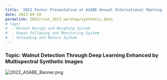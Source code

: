 ```yaml
---
title: '2023 Poster Presentation at ASABE Annual International Meeting'
date: 2023-09-19
permalink: 2023/iros_2023_worshop/synthetic_data
# tags:
#  - Basket Design and Weighing System
#  - Human Following and Monitoring System
#  - Unloading and Return System
---
```


### Topic: Walnut Detection Through Deep Learning Enhanced by Multispectral Synthetic Images

<img src="../images/Post_Images/2023/IROS_2023/Walnut Detection Through Deep Learning Enhanced by Multispectral Synthetic Images.png"
     alt="2022_ASABE_Banner.png"
     style="float: left; margin-bottom: 25px;" />




